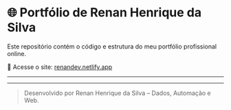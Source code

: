 # 🌐 Portfólio de Renan Henrique da Silva

Este repositório contém o código e estrutura do meu portfólio profissional online.

📍 Acesse o site: [renandev.netlify.app](https://renanhdev.netlify.app/) 

---
---

> Desenvolvido por Renan Henrique da Silva – Dados, Automação e Web.
